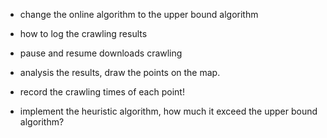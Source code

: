 * change the online algorithm to the upper bound algorithm
* how to log the crawling results
* pause and resume downloads crawling

* analysis the results, draw the points on the map.
- record the crawling times of each point!


* implement the heuristic algorithm, how much it exceed the upper bound algorithm?

